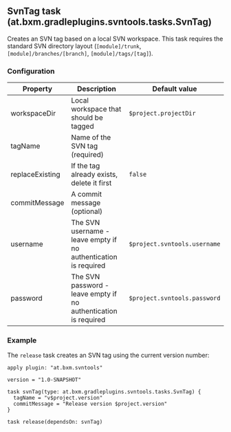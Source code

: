 ## SvnTag task (at.bxm.gradleplugins.svntools.tasks.SvnTag)

Creates an SVN tag based on a local SVN workspace.
This task requires the standard SVN directory layout (`[module]/trunk`, `[module]/branches/[branch]`, `[module]/tags/[tag]`).

### Configuration

Property        | Description | Default value
--------------- | ----------- | -------------
workspaceDir    | Local workspace that should be tagged | `$project.projectDir`
tagName         | Name of the SVN tag (required) |
replaceExisting | If the tag already exists, delete it first | `false`
commitMessage   | A commit message (optional) |
username        | The SVN username - leave empty if no authentication is required | `$project.svntools.username`
password        | The SVN password - leave empty if no authentication is required | `$project.svntools.password`

### Example

The `release` task creates an SVN tag using the current version number:

    apply plugin: "at.bxm.svntools"

    version = "1.0-SNAPSHOT"

    task svnTag(type: at.bxm.gradleplugins.svntools.tasks.SvnTag) {
      tagName = "v$project.version"
      commitMessage = "Release version $project.version"
    }

    task release(dependsOn: svnTag)
